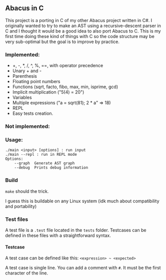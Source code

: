 ## Abacus in C
This project is a porting in C of my other Abacus project written in C#.
I originally wanted to try to make an AST using a recursive-descent parser in C and I thought it would be a good idea to also port Abacus to C.
This is my first time doing these kind of things with C so the code structure may be very sub-optimal but the goal is to improve by practice.

### Implemented:
- +, -, *, /, ^, %, ==, with operator precedence
- Unary + and -
- Parenthesis
- Floating point numbers
- Functions (sqrt, facto, fibo, max, min, isprime, gcd)
- Implicit multiplication ("5(4) = 20")
- Variables
- Multiple expressions ("a = sqrt(81); 2 * a" => 18)
- REPL
- Easy tests creation.
### Not implemented:

### Usage:
```
./main <input> [options] : run input
./main --repl : run in REPL mode
Options:
    --graph  Generate AST graph
    --debug  Prints debug information
```

### Build
`make` should the trick.

I guess this is buildable on any Linux system (idk much about compatibility and portability)

### Test files
A test file is a `.test` file located in the `tests` folder. Testcases can be defined in these files with a straightforward syntax.

#### Testcase
A test case can be defined like this:
`<expression> ~ <expected>`

A test case is single line.
You can add a comment with `#`. It must be the first character of the line.
